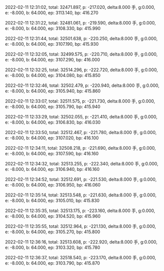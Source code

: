 2022-02-11 12:31:02, total: 32471.897, p: -217.020, delta:8.000 手, g:0.000, e: -8.000, b: 64.000, ep: 3113.140, bp: 416.270

2022-02-11 12:31:22, total: 32481.061, p: -219.590, delta:8.000 手, g:0.000, e: -8.000, b: 64.000, ep: 3108.330, bp: 415.990

2022-02-11 12:31:44, total: 32501.638, p: -220.250, delta:8.000 手, g:0.000, e: -8.000, b: 64.000, ep: 3107.190, bp: 415.930

2022-02-11 12:32:05, total: 32499.575, p: -220.710, delta:8.000 手, g:0.000, e: -8.000, b: 64.000, ep: 3107.290, bp: 416.000

2022-02-11 12:32:25, total: 32514.296, p: -222.720, delta:8.000 手, g:0.000, e: -8.000, b: 64.000, ep: 3104.080, bp: 415.850

2022-02-11 12:32:46, total: 32502.479, p: -220.940, delta:8.000 手, g:0.000, e: -8.000, b: 64.000, ep: 3105.940, bp: 415.860

2022-02-11 12:33:07, total: 32511.575, p: -221.730, delta:8.000 手, g:0.000, e: -8.000, b: 64.000, ep: 3105.790, bp: 415.940

2022-02-11 12:33:29, total: 32502.055, p: -221.410, delta:8.000 手, g:0.000, e: -8.000, b: 64.000, ep: 3106.830, bp: 416.030

2022-02-11 12:33:50, total: 32512.467, p: -221.780, delta:8.000 手, g:0.000, e: -8.000, b: 64.000, ep: 3107.020, bp: 416.100

2022-02-11 12:34:11, total: 32508.218, p: -221.690, delta:8.000 手, g:0.000, e: -8.000, b: 64.000, ep: 3107.590, bp: 416.160

2022-02-11 12:34:32, total: 32513.255, p: -222.340, delta:8.000 手, g:0.000, e: -8.000, b: 64.000, ep: 3106.940, bp: 416.160

2022-02-11 12:34:52, total: 32512.691, p: -221.530, delta:8.000 手, g:0.000, e: -8.000, b: 64.000, ep: 3106.950, bp: 416.060

2022-02-11 12:35:14, total: 32513.548, p: -221.630, delta:8.000 手, g:0.000, e: -8.000, b: 64.000, ep: 3105.010, bp: 415.830

2022-02-11 12:35:35, total: 32513.175, p: -223.160, delta:8.000 手, g:0.000, e: -8.000, b: 64.000, ep: 3104.520, bp: 415.960

2022-02-11 12:35:55, total: 32512.964, p: -221.130, delta:8.000 手, g:0.000, e: -8.000, b: 64.000, ep: 3105.270, bp: 415.800

2022-02-11 12:36:16, total: 32513.608, p: -222.920, delta:8.000 手, g:0.000, e: -8.000, b: 64.000, ep: 3103.320, bp: 415.780

2022-02-11 12:36:37, total: 32518.540, p: -223.170, delta:8.000 手, g:0.000, e: -8.000, b: 64.000, ep: 3103.790, bp: 415.870